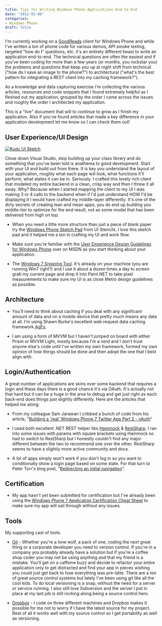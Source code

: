 ```yaml
---
title: Tips for Writing Windows Phone Applications End-to-End
date: "2012-02-06"
categories:
- Windows Phone
draft: false
---
```


I'm currently working on a [GoodReads](http://www.goodreads.com/) client for Windows Phone and while I've written a ton of phone code for various demos, API smoke testing, targeted "how do I" questions, etc. it's an entirely different beast to write an application end-to-end. The technical questions are often the easiest and if you've been coding for more than a few years (or months, you rockstar you) the problems and questions that keep you up at night shift from technical ("how do I save an image to the phone?") to architectural ("what's the best pattern for integrating a REST client into my caching framework?").

As a knowledge and data capturing exercise I'm collecting the various articles, resources and code snippets that I found extremely helpful as I fleshed out my application, grouped by the order I came across the issues and roughly the order I architected my application.

This is a "live" document that will to continue to grow as I finish my application. Also if you've found articles that made a key difference in your application development let me know so I can check them out!

## User Experience/UI Design

[![Kudu UI Sketch](/images/IMG_0117_thumb.jpg "Kudu UI Sketch")](/images/IMG_0117.jpg)

Close down Visual Studio, stop building up your class library and do something that you've been told is anathema to good development. Start with your UI and build out from there. It is key you understand the layout of your application, roughly what each page will look, what functions it'll perform, what states it can be in. Seriously. I crafted this lovely rich client that modeled my entire backend in a clean, crisp way and then I threw it all away. Why? Because when I started mapping the client to my UI I was making 3 or 4 calls to the backend when if I'd just understand HOW I'd be displaying it I would have crafted my middle-layer differently. It's one of the dirty secrets of creating lean and mean apps, you do end up building you middle-tier to optimize for the end result, not as some model that has been delivered from high on top.

* When you need a little more structure than just a piece of blank paper try the [Windows Phone Sketch Pad](http://www.uistencils.com/products/windows-phone-sketch-pad) from UI Stencils. I love this sketch pad and it helped me a ton in crafting my UI and work flow.

* Make sure you're familiar with the [User Experience Design Guidelines for Windows Phone](http://msdn.microsoft.com/en-us/library/hh202915(v=vs.92).aspx) over on MSDN as you start thinking about your application.

* The [Windows 7 Snipping Tool](http://windows.microsoft.com/en-US/windows7/products/features/snipping-tool). It's already on your machine (you are running Win7 right?) and I use it about a dozen times a day to screen grab my current page and drop it into Paint.NET to take pixel measurements to make sure my UI is as close Metro design guidelines as possible.  

## Architecture

* You'll need to think about caching if you deal with any significant amount of data and on a mobile device that pretty much means any data at all. I'm using Shawn Burke's excellent web request data caching framework [AgFx](http://agfx.codeplex.com/).

* I am using a form of MVVM but I haven't jumped on board with either Prism or MVVM Light, mostly because I'm a nerd and I don't trust anyone else's code until I've written my own framework, formed my own opinion of how things should be done and then adopt the one that I best align with.  

## Login/Authentication

A great number of applications are skins over some backend that requires a login and these days there is a good chance it's via OAuth. It's actually not that hard but it can be a huge in the arse to debug and get just right as each back-end does things just slightly differently. Here are the articles that helped me along:

* From my colleague Sam Jarawan I cribbed a bunch of code from his article, "[Building a 'real' Windows Phone 7 Twitter App Part 2 - oAuth](http://samjarawan.blogspot.com/2010/09/building-real-windows-phone-7-twitter_18.html)"

* I used both excellent .NET REST helper libs [Hammock](https://github.com/danielcrenna/hammock) & [RestSharp](http://restsharp.org/). I ran into some issues with params with square brackets using Hammock so had to switch to RestSharp but I honestly couldn't find any major different between the two to recommend one over the other. RestSharp seems to have a slightly more active community and docs.

* A lot of apps simply won't work if you don't log in so you want to conditionally show a login page based on some state. For that turn to Peter Torr's blog post, "[Redirecting an initial navigation](http://blogs.msdn.com/b/ptorr/archive/2010/08/28/redirecting-an-initial-navigation.aspx)".  

## Certification

* My app hasn't yet been submitted for certification but I've already been using the [Windows Phone 7 Application Certification Cheat Sheet](http://www.silverlightshow.net/items/Windows-Phone-7-Application-Certification-Cheat-Sheet.aspx) to make sure my app will sail through without any issues.  

## Tools

My supporting cast of tools.

* [Git](http://code.google.com/p/msysgit/) - Whether you're a lone wolf, a pack of one, coding the next great thing or a corporate developer you need to version control. If you're in a company you probably already have a solution but if you're a coffee shop coder you may not be using anything and that my friend is a mistake. You'll get on a caffeine buzz and decide to refactor your entire application only to get distracted and find your app in pieces wishing you could just get back to how everything was pre-latté. There are a ton of great source control systems but lately I've been using git like all the cool kids. To do local versioning is a snap, without the need for a server or service running. I also still love Subversion and the server I put in place at my last job is still rocking along being a source control hero.

* [Dropbox](https://www.dropbox.com/) - I code on three different machines and Dropbox makes it possible for me not to worry if I have the latest source for my project. Best of all it works well with my source control so I get portability as well as versioning.
